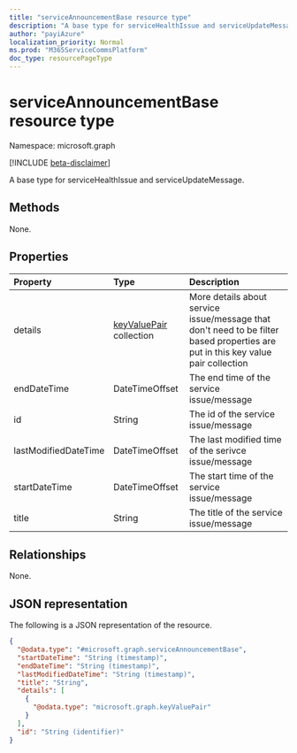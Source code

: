 ```yaml
---
title: "serviceAnnouncementBase resource type"
description: "A base type for serviceHealthIssue and serviceUpdateMessage."
author: "payiAzure"
localization_priority: Normal
ms.prod: "M365ServiceCommsPlatform"
doc_type: resourcePageType
---
```


# serviceAnnouncementBase resource type

Namespace: microsoft.graph

[!INCLUDE [beta-disclaimer](../../includes/beta-disclaimer.md)]

A base type for serviceHealthIssue and serviceUpdateMessage.

## Methods
None.

## Properties
|Property|Type|Description|
|:---|:---|:---|
|details|[keyValuePair](../resources/keyvaluepair.md) collection|More details about service issue/message that don't need to be filter based properties are put in this key value pair collection|
|endDateTime|DateTimeOffset|The end time of the service issue/message|
|id|String|The id of the service issue/message|
|lastModifiedDateTime|DateTimeOffset|The last modified time of the serivce issue/message|
|startDateTime|DateTimeOffset|The start time of the service issue/message|
|title|String|The title of the service issue/message|

## Relationships
None.

## JSON representation
The following is a JSON representation of the resource.
<!-- {
  "blockType": "resource",
  "keyProperty": "id",
  "@odata.type": "microsoft.graph.serviceAnnouncementBase",
  "openType": false
}
-->
``` json
{
  "@odata.type": "#microsoft.graph.serviceAnnouncementBase",
  "startDateTime": "String (timestamp)",
  "endDateTime": "String (timestamp)",
  "lastModifiedDateTime": "String (timestamp)",
  "title": "String",
  "details": [
    {
      "@odata.type": "microsoft.graph.keyValuePair"
    }
  ],
  "id": "String (identifier)"
}
```

